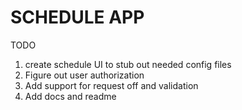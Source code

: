 # SCHEDULE APP

TODO
1. create schedule UI to stub out needed config files
2. Figure out user authorization
3. Add support for request off and validation
4. Add docs and readme
